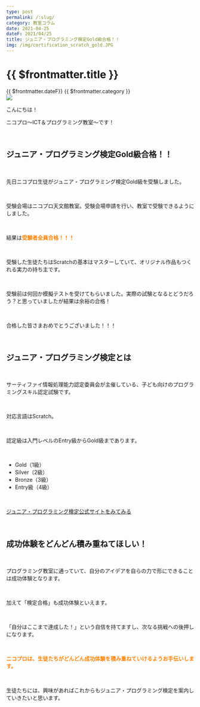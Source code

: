 ```yaml
---
type: post
permalink: /:slug/
category: 教室コラム
date: 2021-04-25
dateF: 2021/04/25
title: ジュニア・プログラミング検定Gold級合格！！
img: /img/certification_scratch_gold.JPG
---
```


# {{ $frontmatter.title }}

<div>
<span class="post-date">{{ $frontmatter.dateF}}</span>
<span class="post-category">{{ $frontmatter.category }}</span>
</div>

<img class="post-in-image" src="/img/certification_scratch_gold.JPG"/>

こんにちは！

ニコプロ～ICT＆プログラミング教室～です！

<br>

## ジュニア・プログラミング検定Gold級合格！！
<br>

先日ニコプロ生徒がジュニア・プログラミング検定Gold級を受験しました。

<br>

受験会場はニコプロ天文館教室。受験会場申請を行い、教室で受験できるようにしました。

<br>

結果は<font color="#ff8000">**受験者全員合格！！！**</font>

<br>

受験した生徒たちはScratchの基本はマスターしていて、オリジナル作品もつくれる実力の持ち主です。

<br>

受験前は何回か模擬テストを受けてもらいました。実際の試験となるとどうだろう？と思っていましたが結果は余裕の合格！

<br>

合格した皆さまおめでとうございました！！！

<br>

## ジュニア・プログラミング検定とは
<br>

サーティファイ情報処理能力認定委員会が主催している、子ども向けのプログラミングスキル認定試験です。

<br>

対応言語はScratch。

<br>

認定級は入門レベルのEntry級からGold級まであります。

<br>

- Gold（1級）
- Silver（2級）
- Bronze（3級）
- Entry級（4級）

<br>

<a href="https://www.sikaku.gr.jp/js/ks/" target="_blank" class="btn">ジュニア・プログラミング検定公式サイトをみてみる</a>

<br>

## 成功体験をどんどん積み重ねてほしい！
<br>

プログラミング教室に通っていて、自分のアイデアを自らの力で形にできることは成功体験となります。

<br>

加えて「検定合格」も成功体験といえます。

<br>

「自分はここまで達成した！」という自信を持てますし、次なる挑戦への後押しになります。

<br>

<font color="#ff8000">**ニコプロは、生徒たちがどんどん成功体験を積み重ねていけるようお手伝いします。**</font>

<br>

生徒たちには、興味があればこれからもジュニア・プログラミング検定を案内していきたいと思います。


